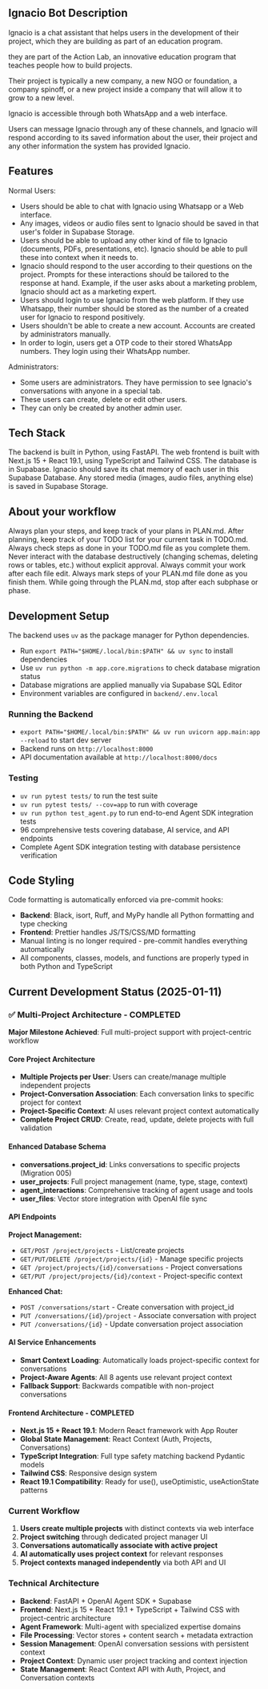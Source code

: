 ## Ignacio Bot Description
Ignacio is a chat assistant that helps users in the development of their project, which they are building as part of an education program.

they are part of the Action Lab, an innovative education program that teaches people how to build projects.

Their project is typically a new company, a new NGO or foundation, a company spinoff, or a new project inside a company that will allow it to grow to a new level.

Ignacio is accessible through both WhatsApp and a web interface.

Users can message Ignacio through any of these channels, and Ignacio will respond according to its saved information about the user, their project and any other information the system has provided Ignacio.

## Features

Normal Users:
* Users should be able to chat with Ignacio using Whatsapp or a Web interface.
* Any images, videos or audio files sent to Ignacio should be saved in that user's folder in Supabase Storage.
* Users should be able to upload any other kind of file to Ignacio (documents, PDFs, presentations, etc). Ignacio should be able to pull these into context when it needs to.
* Ignacio should respond to the user according to their questions on the project. Prompts for these interactions should be tailored to the response at hand. Example, if the user asks about a marketing problem, Ignacio should act as a marketing expert.
* Users should login to use Ignacio from the web platform. If they use Whatsapp, their number should be stored as the number of a created user for Ignacio to respond positively.
* Users shouldn't be able to create a new account. Accounts are created by administrators manually.
* In order to login, users get a OTP code to their stored WhatsApp numbers. They login using their WhatsApp number.

Administrators:
* Some users are administrators. They have permission to see Ignacio's conversations with anyone in a special tab.
* These users can create, delete or edit other users.
* They can only be created by another admin user.


## Tech Stack

The backend is built in Python, using FastAPI.
The web frontend is built with Next.js 15 + React 19.1, using TypeScript and Tailwind CSS.
The database is in Supabase. Ignacio should save its chat memory of each user in this Supabase Database.
Any stored media (images, audio files, anything else) is saved in Supabase Storage.


## About your workflow

Always plan your steps, and keep track of your plans in PLAN.md.
After planning, keep track of your TODO list for your current task in TODO.md.
Always check steps as done in your TODO.md file as you complete them.
Never interact with the database destructively (changing schemas, deleting rows or tables, etc.) without explicit approval.
Always commit your work after each file edit.
Always mark steps of your PLAN.md file done as you finish them.
While going through the PLAN.md, stop after each subphase or phase.

## Development Setup

The backend uses `uv` as the package manager for Python dependencies.
- Run `export PATH="$HOME/.local/bin:$PATH" && uv sync` to install dependencies
- Use `uv run python -m app.core.migrations` to check database migration status
- Database migrations are applied manually via Supabase SQL Editor
- Environment variables are configured in `backend/.env.local`

### Running the Backend
- `export PATH="$HOME/.local/bin:$PATH" && uv run uvicorn app.main:app --reload` to start dev server
- Backend runs on `http://localhost:8000`
- API documentation available at `http://localhost:8000/docs`

### Testing
- `uv run pytest tests/` to run the test suite
- `uv run pytest tests/ --cov=app` to run with coverage
- `uv run python test_agent.py` to run end-to-end Agent SDK integration tests
- 96 comprehensive tests covering database, AI service, and API endpoints
- Complete Agent SDK integration testing with database persistence verification

## Code Styling

Code formatting is automatically enforced via pre-commit hooks:
- **Backend**: Black, isort, Ruff, and MyPy handle all Python formatting and type checking
- **Frontend**: Prettier handles JS/TS/CSS/MD formatting
- Manual linting is no longer required - pre-commit handles everything automatically
- All components, classes, models, and functions are properly typed in both Python and TypeScript

## Current Development Status (2025-01-11)

### ✅ **Multi-Project Architecture - COMPLETED**

**Major Milestone Achieved**: Full multi-project support with project-centric workflow

#### **Core Project Architecture**
- **Multiple Projects per User**: Users can create/manage multiple independent projects
- **Project-Conversation Association**: Each conversation links to specific project for context
- **Project-Specific Context**: AI uses relevant project context automatically
- **Complete Project CRUD**: Create, read, update, delete projects with full validation

#### **Enhanced Database Schema**  
- **conversations.project_id**: Links conversations to specific projects (Migration 005)
- **user_projects**: Full project management (name, type, stage, context)
- **agent_interactions**: Comprehensive tracking of agent usage and tools
- **user_files**: Vector store integration with OpenAI file sync

#### **API Endpoints**
**Project Management:**
- `GET/POST /project/projects` - List/create projects
- `GET/PUT/DELETE /project/projects/{id}` - Manage specific projects
- `GET /project/projects/{id}/conversations` - Project conversations
- `GET/PUT /project/projects/{id}/context` - Project-specific context

**Enhanced Chat:**
- `POST /conversations/start` - Create conversation with project_id
- `PUT /conversations/{id}/project` - Associate conversation with project
- `PUT /conversations/{id}` - Update conversation project association

#### **AI Service Enhancements**
- **Smart Context Loading**: Automatically loads project-specific context for conversations
- **Project-Aware Agents**: All 8 agents use relevant project context
- **Fallback Support**: Backwards compatible with non-project conversations

#### **Frontend Architecture - COMPLETED**
- **Next.js 15 + React 19.1**: Modern React framework with App Router
- **Global State Management**: React Context (Auth, Projects, Conversations)
- **TypeScript Integration**: Full type safety matching backend Pydantic models
- **Tailwind CSS**: Responsive design system
- **React 19.1 Compatibility**: Ready for use(), useOptimistic, useActionState patterns


### **Current Workflow**
1. **Users create multiple projects** with distinct contexts via web interface
2. **Project switching** through dedicated project manager UI
3. **Conversations automatically associate with active project**
4. **AI automatically uses project context** for relevant responses
5. **Project contexts managed independently** via both API and UI

### **Technical Architecture**
- **Backend**: FastAPI + OpenAI Agent SDK + Supabase
- **Frontend**: Next.js 15 + React 19.1 + TypeScript + Tailwind CSS with project-centric architecture
- **Agent Framework**: Multi-agent with specialized expertise domains
- **File Processing**: Vector stores + content search + metadata extraction
- **Session Management**: OpenAI conversation sessions with persistent context
- **Project Context**: Dynamic user project tracking and context injection
- **State Management**: React Context API with Auth, Project, and Conversation contexts
